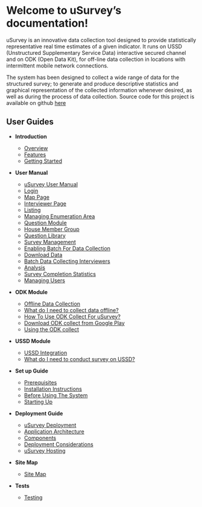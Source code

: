 
Welcome to uSurvey’s documentation!
========
uSurvey is an innovative data collection tool designed to provide statistically representative real time estimates of a given indicator. It runs on USSD (Unstructured Supplementary Service Data) interactive secured channel and on ODK (Open Data Kit), for off-line data collection in locations with intermittent mobile network connections.

The system has been designed to collect a wide range of data for the structured survey; to generate and produce descriptive statistics and graphical representation of the collected information whenever desired, as well as during the process of data collection.
Source code for this project is available on github [here]()

User Guides
-----------
* **Introduction** 
   * [Overview](./index.md)
   * [Features](./index.md#features)
   * [Getting Started](./index.md#what-to-do-next)


* **User Manual**
  * [uSurvey User Manual](./user_manual.md#usurvey-user-manual) 
  * [Login](./user_manual.md#login) 
  * [Map Page](./user_manual.md#map-page) 
  * [Interviewer Page](./user_manual.md#interviewer-page)
  * [Listing](./Listing.md)
  * [Managing Enumeration Area](./user_manual.md#managing-enumeration-area)
  * [Question Module](./user_manual.md#question-module)
  * [House Member Group](./user_manual.md#house-member-group)
  * [Question Library](./user_manual.md#question-library)
  * [Survey Management](./user_manual.md#survey-management)
  * [Enabling Batch For Data Collection](./user_manual.md#enabling-batch-for-data-collection)
  * [Download Data](./user_manual.md#download-data)
  * [Batch Data Collecting Interviewers](./user_manual.md#batch-data-collecting-interviewers)
  * [Analysis](./user_manual.md#analysis)
  * [Survey Completion Statistics](./user_manual.md#survey-completion-statistics)
  * [Managing Users](./user_manual.md#managing-users)

* **ODK Module**
  * [Offline Data Collection](./odk_guide.md#offline-data-collection)
  * [What do I need to collect data offline?](./odk_guide.md#what-do-i-need-to-collect-data-offline)
  * [How To Use ODK Collect For uSurvey?](./odk_guide.md#how-to-use-odk-collect-for-usurvey)
  * [Download ODK collect from Google Play](./odk_guide.md#download-odk-collect-from-google-play)
  * [Using the ODK collect](./odk_guide.md#using-the-odk-collect)
  
* **USSD Module**
  * [USSD Integration](./ussd-integration.md#ussd-integration)
  * [What do I need to conduct survey on USSD?](./ussd-integration.md#what-do-i-need-to-conduct-survey-on-ussd)

* **Set up Guide**
  * [Prerequisites](./installation.md#prerequisites)
  * [Installation Instructions](./installation.md#installation-instructions)
  * [Before Using The System](./installation.md#before-using-the-system)
  * [Starting Up](./installation.md#starting-up)

* **Deployment Guide**
  * [uSurvey Deployment](./deployment_guide.md#usurvey-deployment)
  * [Application Architecture](./deployment_guide.md#application-architecture)
  * [Components](./deployment_guide.md#components)
  * [Deployment Considerations](./deployment_guide.md#deployment-considerations)
  * [uSurvey Hosting](./deployment_guide.md#usurvey-hosting)

* **Site Map**
  * [Site Map](./Site_Map.md)

* **Tests**
  * [Testing](./tests.md)

